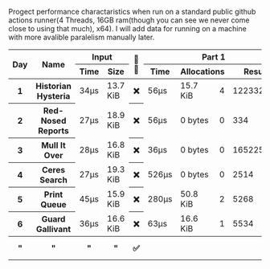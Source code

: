 Progect performance charactaristics when run on a standard public github actions runner(4 Threads, 16GB ram(though you can see we never come close to using that much), x64). I will add data for running on a machine with more avalible paralelism manually later.
<table>
  <thread>
    <tr>
      <th rowspan="2">Day</th>
      <th rowspan="2">Name</th>
      <th colspan="2">Input</th>
      <th rowspan="2">🔢🧵</th>
      <th colspan="4">Part 1</th>
      <th colspan="4">Part 2</th>
    </tr>
    <tr>
      <th>Time</th>
      <th>Size</th>
      <th>Time</th>
      <th colspan="2">Allocations</th>
      <th>Result</th>
      <th>Time</th>
      <th colspan="2">Allocations</th>
      <th>Result</th>
    </tr>
  </thread>
  <tbody id="results">
<tr>
<th>1</th>
<th>Historian Hysteria</th>
<td>34µs</td>
<td>13.7 KiB</td>
<th>❌</th>
<td>56µs</td>
<td>15.7 KiB</td><td>4</td>
<td>1223326</td>
<td>55µs</td>
<td>15.7 KiB</td><td>4</td>
<td>21070419</td>
</tr>
<tr>
<th>2</th>
<th>Red-Nosed Reports</th>
<td>27µs</td>
<td>18.9 KiB</td>
<th>❌</th>
<td>56µs</td>
<td>0 bytes</td><td>0</td>
<td>334</td>
<td>155µs</td>
<td>0 bytes</td><td>0</td>
<td>400</td>
</tr>
<tr>
<th>3</th>
<th>Mull It Over</th>
<td>28µs</td>
<td>16.8 KiB</td>
<th>❌</th>
<td>36µs</td>
<td>0 bytes</td><td>0</td>
<td>165225049</td>
<td>62µs</td>
<td>0 bytes</td><td>0</td>
<td>108830766</td>
</tr>
<tr>
<th>4</th>
<th>Ceres Search</th>
<td>27µs</td>
<td>19.3 KiB</td>
<th>❌</th>
<td>526µs</td>
<td>0 bytes</td><td>0</td>
<td>2514</td>
<td>186µs</td>
<td>0 bytes</td><td>0</td>
<td>1888</td>
</tr>
<tr>
<th>5</th>
<th>Print Queue</th>
<td>45µs</td>
<td>15.9 KiB</td>
<th>❌</th>
<td>280µs</td>
<td>50.8 KiB</td><td>2</td>
<td>5268</td>
<td>351µs</td>
<td>50.8 KiB</td><td>2</td>
<td>5799</td>
</tr>
<tr>
<th>6</th>
<th>Guard Gallivant</th>
<td>36µs</td>
<td>16.6 KiB</td>
<th>❌</th>
<td>63µs</td>
<td>16.6 KiB</td><td>1</td>
<td>5534</td>
<td>30ms</td>
<td>17.6 KiB</td><td>2</td>
<td>2262</td>
</tr>
<tr>
<th>"</th>
<th>"</th>
<th>"</th>
<th>"</th>
<th>✅</th>
<th></th>
<th></th>
<th></th>
<th></th>
<td>18ms</td>
<td>42.1 KiB</td><td>133</td>
<td>2262</td>
</tr>
</tbody>
</table>
